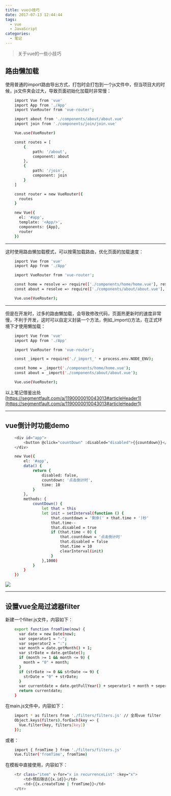 ```yaml
---
title: vue小技巧
date: 2017-07-13 12:44:44
tags:
  - vue
  - JavaScript
categories: 
  - 笔记
---
```

>关于vue的一些小技巧

<!-- more -->

## 路由懒加载

使用普通的import路由导出方式，打包时会打包到一个js文件中，但当项目大的时候，js文件夹会过大，导致页面初始化加载时非常慢：
``` bash
	import Vue from 'vue'
	import App from './App'
	import VueRouter from 'vue-router';

	import about from './components/about/about.vue'
	import join from './components/join/join.vue'

	Vue.use(VueRouter)

	const routes = [
		{
			path: '/about',
    		component: about
		},
		{
			path: '/join',
    		component: join
		}
	]

	const router = new VueRouter({
	  routes
	}

	new Vue({
	  el: '#app',
	  template: '<App/>',
	  components: {App},
	  router
	})
```
***
这时使用路由懒加载模式，可以按需加载路由，优化页面的加载速度：
``` bash
	import Vue from 'vue'
	import App from './App'

	import VueRouter from 'vue-router';

	const home = resolve => require(['./components/home/home.vue'], resolve);
	const about = resolve => require(['./components/about/about.vue'], resolve);

	Vue.use(VueRouter);
```
***
但是在开发时，过多的路由懒加载，会导致修改代码，页面热更新时的速度非常慢，不利于开发，这时可以自定义封装一个方法，例如_import()方法，在正式环境下才使用懒加载：

``` bash
	import Vue from 'vue'
	import App from './App'

	import VueRouter from 'vue-router';

	const _import = require('./_import_' + process.env.NODE_ENV);

	const home = _import('./components/home/home.vue');
	const about = _import('./components/about/about.vue');

	Vue.use(VueRouter);
```

以上笔记借鉴出处[https://segmentfault.com/a/1190000010043013#articleHeader1](https://segmentfault.com/a/1190000010043013#articleHeader1)
***

## vue倒计时功能demo
``` bash
	<div id="app">
        <button @click="countDown" :disabled="disabled">{{countdown}}</button>
    </div>

	new Vue({
        el: '#app',
        data() {
            return {
                disabled: false,
                countdown: '点击倒计时',
                time: 10
            }
        },
        methods: {
            countDown() {
                let that = this
                let init = setInterval(function () {
                    that.countdown = '剩余(' + that.time + ')秒'
                    that.time--
                    that.disabled = true
                    if (that.time < 0) {
                        that.countdown = '点击倒计时'
                        that.disabled = false
                        that.time = 10
                        clearInterval(init)
                    }
                },1000)
            }
        }
    })
```
![](http://i.imgur.com/ewkdj8j.png)
***

## 设置vue全局过滤器filter

新建一个filter.js文件，内容如下：
``` bash
	export function fromTime(now) {
	  var date = new Date(now);
	  var seperator1 = "-";
	  var seperator2 = ":";
	  var month = date.getMonth() + 1;
	  var strDate = date.getDate();
	  if (month >= 1 && month <= 9) {
	    month = "0" + month;
	  }
	  if (strDate >= 0 && strDate <= 9) {
	    strDate = "0" + strDate;
	  }
	  var currentdate = date.getFullYear() + seperator1 + month + seperator1 + strDate;
	  return currentdate;
	}
```
在main.js文件中，内容如下：
``` bash
	import * as filters from './filters/filters.js' // 全局vue filter
	Object.keys(filters).forEach(key => {
	  Vue.filter(key, filters[key])
	});
```
或者：
``` bash
	import { fromTime } from './filters/filters.js'
	Vue.filter('fromTime', fromTime)
```
在模板中直接使用，内容如下：
``` bash
	<tr class="item" v-for="x in recurrenceList" :key="x">
		<td>预后随访{{x.id}}</td>
        <td>{{x.createTime | fromTime}}</td>
	</tr>
```